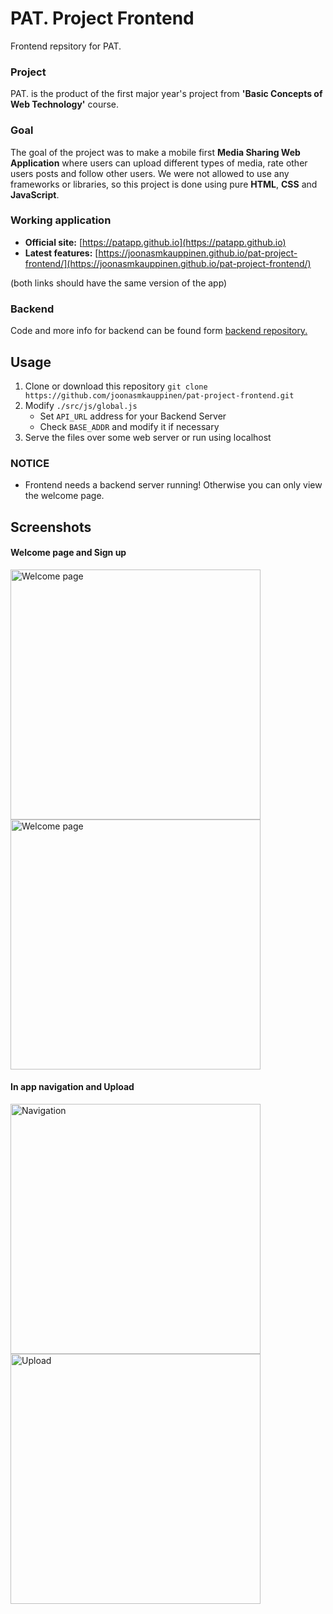 # PAT. Project Frontend
Frontend repsitory for PAT.

### Project
PAT. is the product of the first major year's project from __'Basic Concepts of Web Technology'__ course.

### Goal
The goal of the project was to make a mobile first __Media Sharing Web Application__ where users can upload different types of media, rate other users posts and follow other users. We were not allowed to use any frameworks or libraries, so this project is done using pure __HTML__, __CSS__ and __JavaScript__.

### Working application
* __Official site:__ [https://patapp.github.io](https://patapp.github.io)
* __Latest features:__ [https://joonasmkauppinen.github.io/pat-project-frontend/](https://joonasmkauppinen.github.io/pat-project-frontend/)

(both links should have the same version of the app)

### Backend
Code and more info for backend can be found form [backend repository.](https://github.com/joonasmkauppinen/pat-project-backend)

## Usage
1. Clone or download this repository ```git clone https://github.com/joonasmkauppinen/pat-project-frontend.git```
2. Modify ```./src/js/global.js```
   * Set ```API_URL``` address for your Backend Server
   * Check ```BASE_ADDR``` and modify it if necessary
3. Serve the files over some web server or run using localhost

### NOTICE
* Frontend needs a backend server running! Otherwise you can only view the welcome page.

## Screenshots

#### Welcome page and Sign up
<img src="https://user-images.githubusercontent.com/28673805/50045519-08433b00-009d-11e9-82b3-60a2158e0961.gif" alt="Welcome page" height="400">  <img src="https://user-images.githubusercontent.com/28673805/50045605-5efd4480-009e-11e9-83b7-bdf08043698b.gif" alt="Welcome page" height="400">

#### In app navigation and Upload
<img src="https://user-images.githubusercontent.com/28673805/50045404-d16c2580-009a-11e9-8121-4a97a3f3184a.gif" alt="Navigation" height="400">  <img src="https://user-images.githubusercontent.com/28673805/50045415-fa8cb600-009a-11e9-9b50-207dc8bbf26e.gif" alt="Upload" height="400">


